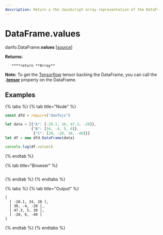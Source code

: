```yaml
---
description: Return a the JavaScript array representation of the DataFrame.
---
```


# DataFrame.values

danfo.DataFrame.**values** \[[source](https://github.com/opensource9ja/danfojs/blob/eb5919d2cac34271fc3b725fa24aa3ad4eacde37/danfojs/src/core/generic.js#L290)\]

**Returns:**

       ****return **Array**

**Note:** To get the [Tensorflow](https://js.tensorflow.org/) tensor backing the DataFrame, you can call the **.**[**tensor**](dataframe.tensor.md) property on the DataFrame.  

## **Examples**

{% tabs %}
{% tab title="Node" %}
```javascript
const dfd = require("danfojs")

let data = [{"A": [-20.1, 30, 47.3, -20]},
            {"B": [34, -4, 5, 6]}, 
             {"C": [20, -20, 30, -40]}]
let df = new dfd.DataFrame(data)

console.log(df.values)

```
{% endtab %}

{% tab title="Browser" %}
```

```
{% endtab %}
{% endtabs %}

{% tabs %}
{% tab title="Output" %}
```text
[
  [ -20.1, 34, 20 ],
  [ 30, -4, -20 ],
  [ 47.3, 5, 30 ],
  [ -20, 6, -40 ]
]
```
{% endtab %}
{% endtabs %}

